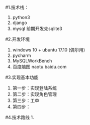 #1.技术栈：
1. python3
1. django
1. mysql 前期开发先sqlite3


#2.开发环境
1. windows 10  + ubuntu 17.10 (偶尔用) 
1. pycharm
1. MySQLWorkBench
1. 百度脑图 naotu.baidu.com

#3.实现基本功能
1. 第一步：实现登陆系统
1. 第二步：实现角色管理
1. 第三步：工单
1. 第四步：

#4.技术路线
1. 

